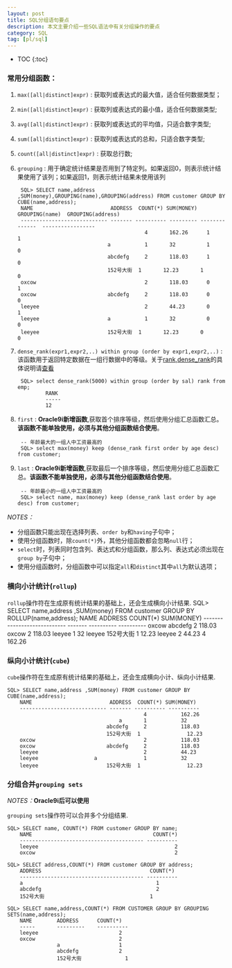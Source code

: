 ```yaml
---
layout: post
title: SQL分组语句要点
description: 本文主要介绍一些SQL语法中有关分组操作的要点
category: SQL
tag: [pl/sql]
---
```


* TOC
{:toc}


### 常用分组函数：

1. `max([all|distinct]expr)` : 获取列或表达式的最大值，适合任何数据类型；
2. `min([all|distinct]expr)` : 获取列或表达式的最小值，适合任何数据类型;
3. `avg([all|distinct]expr)` : 获取列或表达式的平均值，只适合数字类型;
4. `sum([all|distinct]expr)` : 获取列或表达式的总和，只适合数字类型;
5. `count([all|distinct]expr)` : 获取总行数;
6. `grouping` : 用于确定统计结果是否用到了特定列。如果返回0，则表示统计结果使用了该列；如果返回1，则表示统计结果未使用该列
    
		SQL> SELECT name,address ,SUM(money),GROUPING(name),GROUPING(address) FROM customer GROUP BY CUBE(name,address);
		NAME                         ADDRESS  COUNT(*) SUM(MONEY) GROUPING(name)  GROUPING(address)
		---------------------------- ------- ---------- --------- --------------  -----------------
												4		162.26		1				1
									a		 	1		32			1				0
									abcdefg		2		118.03		1				0
									152号大街	1		12.23		1				0
		oxcow									2		118.03		0				1
		oxcow						abcdefg		2		118.03		0				0
		leeyee									2		44.23		0				1
		leeyee						a			1		32			0				0
		leeyee						152号大街	1		12.23		0				0
	
7. `dense_rank(expr1,expr2,..) within group (order by expr1,expr2,..)` : 该函数用于返回特定数据在一组行数据中的等级。关于[rank][],[dense_rank][]的具体说明请[查看](http://blog.csdn.net/baoqiangwang/article/details/4712481)
	
		SQL> select dense_rank(5000) within group (order by sal) rank from emp;
				RANK
				-----
				12

8. `first` : **Oracle9i新增函数**,获取首个排序等级，然后使用分组汇总函数汇总。**该函数不能单独使用，必须与其他分组函数结合使用**。

        -- 年龄最大的一组人中工资最高的
        SQL> select max(money) keep (dense_rank first order by age desc) from customer;

9. `last` : **Oracle9i新增函数**,获取最后一个排序等级，然后使用分组汇总函数汇总。**该函数不能单独使用，必须与其他分组函数结合使用**。
	
        -- 年龄最小的一组人中工资最高的
        SQL> select name, max(money) keep (dense_rank last order by age desc) from customer;


<span class="label label-important"><em>NOTES：</em></span>

+ 分组函数只能出现在选择列表、`order by`和`having`子句中；
+ 使用分组函数时，除`count(*)`外，其他分组函数都会忽略`null`行；
+ `select`时，列表同时包含列、表达式和分组函数，那么列、表达式必须出现在`group by`子句中；
+ 使用分组函数时，分组函数中可以指定`all`和`distinct`其中`all`为默认选项；


### 横向小计统计(`rollup`)
	
`rollup`操作符在生成原有统计结果的基础上，还会生成横向小计结果.
	SQL> SELECT name,address ,SUM(money) FROM customer GROUP BY ROLLUP(name,address);
		NAME                         ADDRESS  COUNT(*) SUM(MONEY)
		---------------------------- ------- ---------- ----------
		oxcow						abcdefg			2				118.03
		oxcow										2				118.03
		leeyee										1				32
		leeyee						152号大街		1				12.23
		leeyee										2				44.23
													4				162.26
### 纵向小计统计(`cube`)

`cube`操作符在生成原有统计结果的基础上，还会生成横向小计、纵向小计结果.

	SQL> SELECT name,address ,SUM(money) FROM customer GROUP BY CUBE(name,address);
		NAME                         ADDRESS  COUNT(*) SUM(MONEY)
		---------------------------- ------- ---------- ----------
												4			162.26
										a		1			32
									abcdefg		2			118.03
									152号大街	1				12.23
		oxcow									2			118.03
		oxcow						abcdefg		2			118.03
		leeyee									2			44.23
		leeyee					a				1			32
		leeyee						152号大街	1				12.23

### 分组合并`grouping sets`

<span class="label label-important"><em>NOTES：</em></span>**Oracle9i后可以使用**

`grouping sets`操作符可以合并多个分组结果.

	SQL> SELECT name, COUNT(*) FROM customer GROUP BY name;
		NAME                                       COUNT(*)
		---------------------------------------- ----------
		leeyee                                            2
		oxcow                                             2
		
	SQL> SELECT address,COUNT(*) FROM customer GROUP BY address;
		ADDRESS                                   COUNT(*)
		---------------------------------------- ----------
		a											1
		abcdefg										2
		152号大街									1
		
	SQL> SELECT name,address,COUNT(*) FROM CUSTOMER GROUP BY GROUPING SETS(name,address);
		NAME 		ADDRESS      COUNT(*)
		-----		---------    ----------  
		leeyee							2
		oxcow							2
					a					1
					abcdefg				2
					152号大街				1

[rank]: http://docs.oracle.com/cd/B19306_01/server.102/b14200/functions123.htm "rank"
[dense_rank]: http://docs.oracle.com/cd/B19306_01/server.102/b14200/functions043.htm "dense_rank"